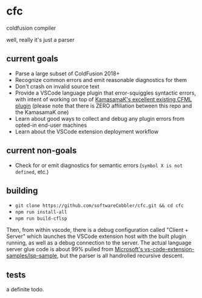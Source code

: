# cfc
coldfusion compiler

well, really it's just a parser

## current goals
* Parse a large subset of ColdFusion 2018+
* Recognize common errors and emit reasonable diagnostics for them
* Don't crash on invalid source text
* Provide a VSCode language plugin that error-squiggles syntactic errors, with intent of working on top of [KamasamaK's excellent existing CFML plugin](https://github.com/KamasamaK/vscode-cfml) (please note that there is ZERO affiliation between this repo and the KamasamaK one)
* Learn about good ways to collect and debug any plugin errors from opted-in end-user machines
* Learn about the VSCode extension deployment workflow

## current non-goals
* Check for or emit diagnostics for semantic errors (`symbol X is not defined`, etc.)

## building

* `git clone https://github.com/softwareCobbler/cfc.git && cd cfc`
* `npm run install-all`
* `npm run build-cflsp`

Then, from within vscode, there is a debug configuration called "Client + Server" which launches the VSCode extension host with the built plugin running, as well as a debug connection to the server. The actual language server glue code is about 99% pulled from [Microsoft's vs-code-extension-samples/lsp-sample](https://github.com/microsoft/vscode-extension-samples/tree/main/lsp-sample), but the parser is all handrolled recursive descent.

## tests
a definite todo.